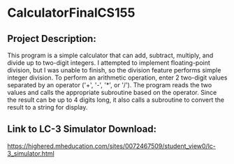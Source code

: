 # CalculatorFinalCS155
## Project Description: 
This program is a simple calculator that can add, subtract, multiply, and divide up to two-digit integers. I attempted to implement floating-point division, but I was unable to finish, so the division feature performs simple integer division. To perform an arithmetic operation, enter 2 two-digit values separated by an operator ('+', '-', '*', or '/'). The program reads the two values and calls the appropriate subroutine based on the operator. Since the result can be up to 4 digits long, it also calls a subroutine to convert the result to a string for display. 

## Link to LC-3 Simulator Download: 
https://highered.mheducation.com/sites/0072467509/student_view0/lc-3_simulator.html
